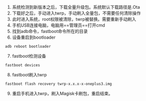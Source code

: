 1. 系统检测到新版本之后，下载全量升级包。系统默认下载路径是.Ota
2. 下载好之后，手动进入twrp，手动刷入全量包，不需要任何清除操作
3. 此时进入系统，root权限被清除，twrp被替换。需要重新手动刷入
4. 手机USB连接电脑，电脑用==管理员==打开cmd
5. 找到adb命令，fastboot命令所在的目录
6. 设备重启到bootloader
```
adb reboot bootloader
```
7. fastboot检测设备
```
fastboot devices
```
8. fastboot刷入twrp
```
fastboot flash recovery twrp-x.x.x-x-oneplus3.img
```
9. 重启手机进入twrp，刷入Magisk卡刷包，重启结束。
